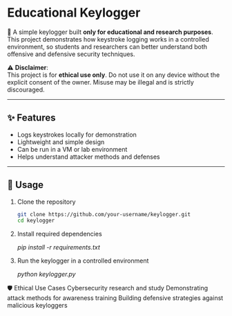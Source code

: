 # Educational Keylogger

🔑 A simple keylogger built **only for educational and research purposes**.  
This project demonstrates how keystroke logging works in a controlled environment, so students and researchers can better understand both offensive and defensive security techniques.  

⚠️ **Disclaimer**:  
This project is for **ethical use only**. Do not use it on any device without the explicit consent of the owner. Misuse may be illegal and is strictly discouraged.  

---

## ✨ Features
- Logs keystrokes locally for demonstration
- Lightweight and simple design
- Can be run in a VM or lab environment
- Helps understand attacker methods and defenses

---

## 🚀 Usage
1. Clone the repository  
   ```bash
   git clone https://github.com/your-username/keylogger.git
   cd keylogger
2. Install required dependencies

   *pip install -r requirements.txt*


3. Run the keylogger in a controlled environment

   *python keylogger.py*


🛡️ Ethical Use Cases
Cybersecurity research and study
Demonstrating attack methods for awareness training
Building defensive strategies against malicious keyloggers
